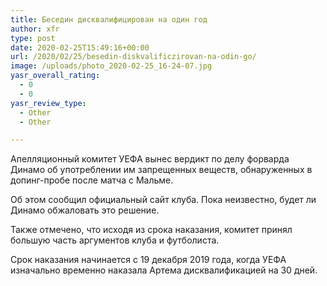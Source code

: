 ```yaml
---
title: Беседин дисквалифицирован на один год
author: xfr
type: post
date: 2020-02-25T15:49:16+00:00
url: /2020/02/25/besedin-diskvalificzirovan-na-odin-go/
image: /uploads/photo_2020-02-25_16-24-07.jpg
yasr_overall_rating:
  - 0
  - 0
yasr_review_type:
  - Other
  - Other

---
```

Апелляционный комитет УЕФА вынес вердикт по делу форварда Динамо об употреблении им запрещенных веществ, обнаруженных в допинг-пробе после матча с Мальме.

Об этом сообщил официальный сайт клуба. Пока неизвестно, будет ли Динамо обжаловать это решение.

Также отмечено, что исходя из срока наказания, комитет принял большую часть аргументов клуба и футболиста.

Срок наказания начинается с 19 декабря 2019 года, когда УЕФА изначально временно наказала Артема дисквалификацией на 30 дней.